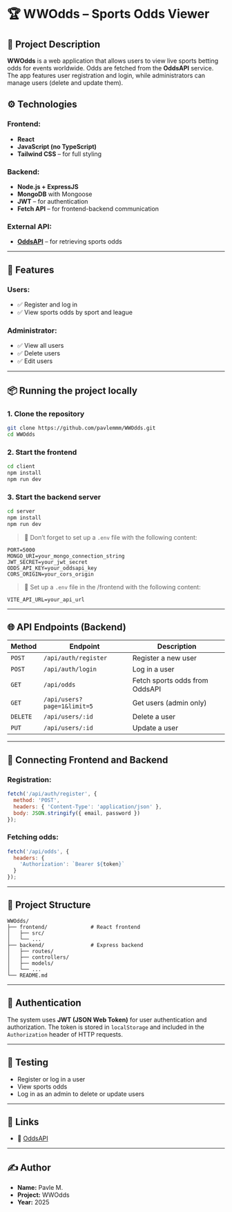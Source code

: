 # 🏆 WWOdds – Sports Odds Viewer

## 🎯 Project Description

**WWOdds** is a web application that allows users to view live sports betting odds for events worldwide. Odds are fetched from the **OddsAPI** service. The app features user registration and login, while administrators can manage users (delete and update them).

## ⚙️ Technologies

### Frontend:
- **React**
- **JavaScript (no TypeScript)**
- **Tailwind CSS** – for full styling

### Backend:
- **Node.js + ExpressJS**
- **MongoDB** with Mongoose
- **JWT** – for authentication
- **Fetch API** – for frontend-backend communication

### External API:
- **[OddsAPI](https://the-odds-api.com/)** – for retrieving sports odds

---

## 👥 Features

### Users:
- ✅ Register and log in
- ✅ View sports odds by sport and league

### Administrator:
- ✅ View all users
- ✅ Delete users
- ✅ Edit users

---

## 📦 Running the project locally

### 1. Clone the repository
```bash
git clone https://github.com/pavlemmm/WWOdds.git
cd WWOdds
```

### 2. Start the frontend
```bash
cd client
npm install
npm run dev
```

### 3. Start the backend server
```bash
cd server
npm install
npm run dev
```

> 🔐 Don’t forget to set up a `.env` file with the following content:
```
PORT=5000
MONGO_URI=your_mongo_connection_string
JWT_SECRET=your_jwt_secret
ODDS_API_KEY=your_oddsapi_key
CORS_ORIGIN=your_cors_origin
```

> 🔐 Set up a `.env` file in the /frontend with the following content:
```
VITE_API_URL=your_api_url
```

---

## 🌐 API Endpoints (Backend)

| Method | Endpoint | Description |
|--------|----------|-------------|
| `POST` | `/api/auth/register` | Register a new user |
| `POST` | `/api/auth/login` | Log in a user |
| `GET`  | `/api/odds` | Fetch sports odds from OddsAPI |
| `GET`  | `/api/users?page=1&limit=5` | Get users (admin only) |
| `DELETE` | `/api/users/:id` | Delete a user |
| `PUT` | `/api/users/:id` | Update a user |

---

## 🔗 Connecting Frontend and Backend

### Registration:
```js
fetch('/api/auth/register', {
  method: 'POST',
  headers: { 'Content-Type': 'application/json' },
  body: JSON.stringify({ email, password })
});
```

### Fetching odds:
```js
fetch('/api/odds', {
  headers: {
    'Authorization': `Bearer ${token}`
  }
});
```

---

## 📄 Project Structure

```
WWOdds/
├── frontend/              # React frontend
│   ├── src/
│   └── ...
├── backend/               # Express backend
│   ├── routes/
│   ├── controllers/
│   ├── models/
│   └── ...
└── README.md
```

---

## 🔐 Authentication

The system uses **JWT (JSON Web Token)** for user authentication and authorization. The token is stored in `localStorage` and included in the `Authorization` header of HTTP requests.

---

## 🧪 Testing

- Register or log in a user
- View sports odds
- Log in as an admin to delete or update users

---

## 📎 Links

- 🧠 [OddsAPI](https://the-odds-api.com/)

---

## ✍️ Author

- **Name:** Pavle M.
- **Project:** WWOdds
- **Year:** 2025
